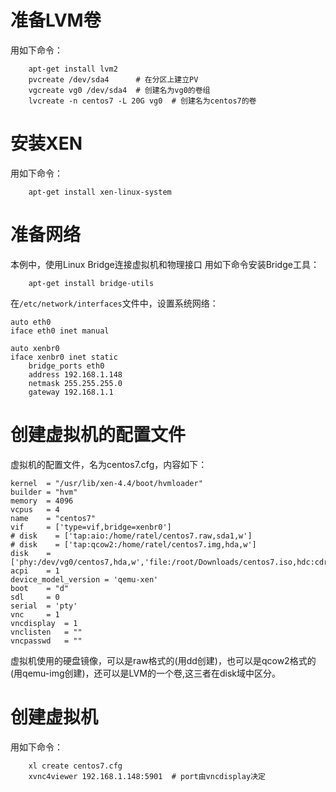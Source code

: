 # 准备LVM卷
用如下命令：
```
    apt-get install lvm2
    pvcreate /dev/sda4      # 在分区上建立PV
    vgcreate vg0 /dev/sda4  # 创建名为vg0的卷组
    lvcreate -n centos7 -L 20G vg0  # 创建名为centos7的卷
```

# 安装XEN
用如下命令：
```
    apt-get install xen-linux-system
```

# 准备网络
本例中，使用Linux Bridge连接虚拟机和物理接口
用如下命令安装Bridge工具：
```
    apt-get install bridge-utils
```
在```/etc/network/interfaces```文件中，设置系统网络：
```
auto eth0
iface eth0 inet manual

auto xenbr0
iface xenbr0 inet static
    bridge_ports eth0
    address 192.168.1.148
    netmask 255.255.255.0
    gateway 192.168.1.1
```

# 创建虚拟机的配置文件
虚拟机的配置文件，名为centos7.cfg，内容如下：
```
kernel  = "/usr/lib/xen-4.4/boot/hvmloader"
builder = "hvm"
memory  = 4096
vcpus   = 4
name    = "centos7"
vif     = ['type=vif,bridge=xenbr0']
# disk    = ['tap:aio:/home/ratel/centos7.raw,sda1,w']
# disk    = ['tap:qcow2:/home/ratel/centos7.img,hda,w']
disk    = ['phy:/dev/vg0/centos7,hda,w','file:/root/Downloads/centos7.iso,hdc:cdrom,r']
acpi    = 1
device_model_version = 'qemu-xen'
boot    = "d"
sdl     = 0
serial  = 'pty'
vnc     = 1
vncdisplay  = 1
vnclisten   = ""
vncpasswd   = ""
```
虚拟机使用的硬盘镜像，可以是raw格式的(用dd创建)，也可以是qcow2格式的(用qemu-img创建)，还可以是LVM的一个卷,这三者在disk域中区分。

# 创建虚拟机
用如下命令：
```
    xl create centos7.cfg
    xvnc4viewer 192.168.1.148:5901  # port由vncdisplay决定
```
